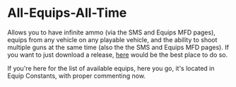 # All-Equips-All-Time
 Allows you to have infinite ammo (via the SMS and Equips MFD pages), equips from any vehicle on any playable vehicle, and the ability to shoot multiple guns at the same time (also the the SMS and Equips MFD pages).
If you want to just download a release, [here](https://vtolvr-mods.com/mod/rchanbgn/) would be the best place to do so.

If you're here for the list of available equips, here you go, it's located in Equip Constants, with proper commenting now.
